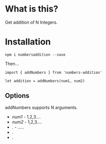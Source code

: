 # What is this?

Get addition of N Integers.

# Installation

`npm i numbersaddition --save`

Then...

```
import { addNumbers } from 'numbers-addition'

let addition = addNumbers(num1, num2)
```

## Options

addNumbers supports N arguments.

* *num1* - 1,2,3....
* *num2* - 1,2,3....
* *.* - .....
* *.*
* *.*
